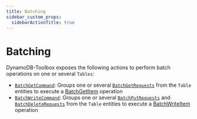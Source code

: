 ```yaml
---
title: Batching
sidebar_custom_props:
  sidebarActionTitle: true
---
```


# Batching

DynamoDB-Toolbox exposes the following actions to perform batch operations on one or several `Tables`:

- [`BatchGetCommand`](../6-batch-get/index.md): Groups one or several [`BatchGetRequests`](../../../3-entities/4-actions/8-batch-get/index.md) from the `Table` entities to execute a [BatchGetItem](https://docs.aws.amazon.com/amazondynamodb/latest/APIReference/API_BatchGetItem.html) operation
- [`BatchWriteCommand`](../7-batch-write/index.md): Groups one or several [`BatchPutRequests`](../../../3-entities/4-actions/9-batch-put/index.md) and [`BatchDeleteRequests`](../../../3-entities/4-actions/10-batch-delete/index.md) from the `Table` entities to execute a [BatchWriteItem](https://docs.aws.amazon.com/amazondynamodb/latest/APIReference/API_BatchWriteItem.html) operation
